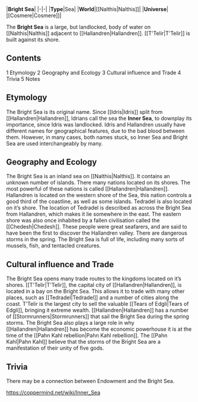 |**Bright Sea**|
|-|-|
|**Type**|Sea|
|**World**|[[Nalthis\|Nalthis]]|
|**Universe**|[[Cosmere\|Cosmere]]|

The **Bright Sea** is a large, but landlocked, body of water on [[Nalthis\|Nalthis]] adjacent to [[Hallandren\|Hallandren]]. [[T'Telir\|T'Telir]] is built against its shore.

## Contents

1 Etymology
2 Geography and Ecology
3 Cultural influence and Trade
4 Trivia
5 Notes


## Etymology
The Bright Sea is its original name. Since [[Idris\|Idris]] split from [[Hallandren\|Hallandren]], Idrians call the sea the **Inner Sea**, to downplay its importance, since Idris was landlocked. Idris and Hallandren usually have different names for geographical features, due to the bad blood between them. However, in many cases, both names stuck, so Inner Sea and Bright Sea are used interchangeably by many.

## Geography and Ecology
The Bright Sea is an inland sea on [[Nalthis\|Nalthis]]. It contains an unknown number of islands.
There many nations located on its shores. The most powerful of these nations is called [[Hallandren\|Hallandren]]. Hallandren is located on the western shore of the Sea, this nation controls a good third of the coastline, as well as some islands. Tedradel is also located on it’s shore. The location of Tedradel is described as across the Bright Sea from Hallandren, which makes it lie somewhere in the east. The eastern shore was also once inhabited by a fallen civilisation called the [[Chedesh\|Chedesh]]. These people were great seafarers, and are said to have been the first to discover the Hallandren valley.
There are dangerous storms in the spring. The Bright Sea is full of life, including many sorts of mussels, fish, and tentacled creatures.

## Cultural influence and Trade
The Bright Sea opens many trade routes to the kingdoms located on it’s shores.
[[T'Telir\|T'Telir]], the capital city of [[Hallandren\|Hallandren]], is located in a bay on the Bright Sea. This allows it to trade with many other places, such as [[Tedradel\|Tedradel]] and a number of cities along the coast. T’Telir is the largest city to sell the valuable [[Tears of Edgli\|Tears of Edgli]], bringing it extreme wealth.
[[Hallandren\|Hallandren]] has a number of [[Stormrunners\|Stormrunners]] that sail the Bright Sea during the spring storms. The Bright Sea also plays a large role in why [[Hallandren\|Hallandren]] has become the economic powerhouse it is at the time of the [[Pahn Kahl rebellion\|Pahn Kahl rebellion]]. 
The [[Pahn Kahl\|Pahn Kahl]] believe that the storms of the Bright Sea are a manifestation of their unity of five gods.

## Trivia
There may be a connection between Endowment and the Bright Sea.



https://coppermind.net/wiki/Inner_Sea